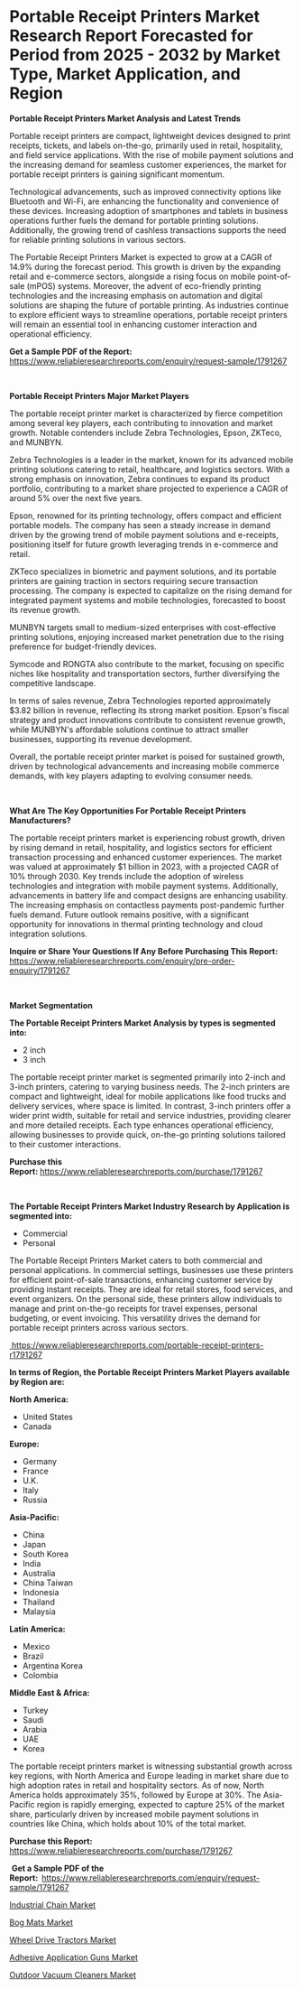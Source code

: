 <p><h1>Portable Receipt Printers Market Research Report Forecasted for Period from 2025 -  2032 by Market Type, Market Application, and Region</h1></p><p><strong>Portable Receipt Printers Market Analysis and Latest Trends</strong></p>
<p><p>Portable receipt printers are compact, lightweight devices designed to print receipts, tickets, and labels on-the-go, primarily used in retail, hospitality, and field service applications. With the rise of mobile payment solutions and the increasing demand for seamless customer experiences, the market for portable receipt printers is gaining significant momentum. </p><p>Technological advancements, such as improved connectivity options like Bluetooth and Wi-Fi, are enhancing the functionality and convenience of these devices. Increasing adoption of smartphones and tablets in business operations further fuels the demand for portable printing solutions. Additionally, the growing trend of cashless transactions supports the need for reliable printing solutions in various sectors.</p><p>The Portable Receipt Printers Market is expected to grow at a CAGR of 14.9% during the forecast period. This growth is driven by the expanding retail and e-commerce sectors, alongside a rising focus on mobile point-of-sale (mPOS) systems. Moreover, the advent of eco-friendly printing technologies and the increasing emphasis on automation and digital solutions are shaping the future of portable printing. As industries continue to explore efficient ways to streamline operations, portable receipt printers will remain an essential tool in enhancing customer interaction and operational efficiency.</p></p>
<p><strong>Get a Sample PDF of the Report:&nbsp;</strong> <a href="https://www.reliableresearchreports.com/enquiry/request-sample/1791267?utm_campaign=41&utm_medium=2&utm_source=Github&utm_content=ia&utm_term=09042025&utm_id=portable-receipt-printers">https://www.reliableresearchreports.com/enquiry/request-sample/1791267</a></p>
<p>&nbsp;</p>
<p><strong>Portable Receipt Printers Major Market Players</strong></p>
<p><p>The portable receipt printer market is characterized by fierce competition among several key players, each contributing to innovation and market growth. Notable contenders include Zebra Technologies, Epson, ZKTeco, and MUNBYN.</p><p>Zebra Technologies is a leader in the market, known for its advanced mobile printing solutions catering to retail, healthcare, and logistics sectors. With a strong emphasis on innovation, Zebra continues to expand its product portfolio, contributing to a market share projected to experience a CAGR of around 5% over the next five years.</p><p>Epson, renowned for its printing technology, offers compact and efficient portable models. The company has seen a steady increase in demand driven by the growing trend of mobile payment solutions and e-receipts, positioning itself for future growth leveraging trends in e-commerce and retail.</p><p>ZKTeco specializes in biometric and payment solutions, and its portable printers are gaining traction in sectors requiring secure transaction processing. The company is expected to capitalize on the rising demand for integrated payment systems and mobile technologies, forecasted to boost its revenue growth.</p><p>MUNBYN targets small to medium-sized enterprises with cost-effective printing solutions, enjoying increased market penetration due to the rising preference for budget-friendly devices.</p><p>Symcode and RONGTA also contribute to the market, focusing on specific niches like hospitality and transportation sectors, further diversifying the competitive landscape.</p><p>In terms of sales revenue, Zebra Technologies reported approximately $3.82 billion in revenue, reflecting its strong market position. Epson's fiscal strategy and product innovations contribute to consistent revenue growth, while MUNBYN's affordable solutions continue to attract smaller businesses, supporting its revenue development.</p><p>Overall, the portable receipt printer market is poised for sustained growth, driven by technological advancements and increasing mobile commerce demands, with key players adapting to evolving consumer needs.</p></p>
<p>&nbsp;</p>
<p><strong>What Are The Key Opportunities For Portable Receipt Printers Manufacturers?</strong></p>
<p><p>The portable receipt printers market is experiencing robust growth, driven by rising demand in retail, hospitality, and logistics sectors for efficient transaction processing and enhanced customer experiences. The market was valued at approximately $1 billion in 2023, with a projected CAGR of 10% through 2030. Key trends include the adoption of wireless technologies and integration with mobile payment systems. Additionally, advancements in battery life and compact designs are enhancing usability. The increasing emphasis on contactless payments post-pandemic further fuels demand. Future outlook remains positive, with a significant opportunity for innovations in thermal printing technology and cloud integration solutions.</p></p>
<p><strong>Inquire or Share Your Questions If Any Before Purchasing This Report:</strong> <a href="https://www.reliableresearchreports.com/enquiry/pre-order-enquiry/1791267?utm_campaign=41&utm_medium=2&utm_source=Github&utm_content=ia&utm_term=09042025&utm_id=portable-receipt-printers">https://www.reliableresearchreports.com/enquiry/pre-order-enquiry/1791267</a></p>
<p>&nbsp;</p>
<p><strong>Market Segmentation</strong></p>
<p><strong>The Portable Receipt Printers Market Analysis by types is segmented into:</strong></p>
<p><ul><li>2 inch</li><li>3 inch</li></ul></p>
<p><p>The portable receipt printer market is segmented primarily into 2-inch and 3-inch printers, catering to varying business needs. The 2-inch printers are compact and lightweight, ideal for mobile applications like food trucks and delivery services, where space is limited. In contrast, 3-inch printers offer a wider print width, suitable for retail and service industries, providing clearer and more detailed receipts. Each type enhances operational efficiency, allowing businesses to provide quick, on-the-go printing solutions tailored to their customer interactions.</p></p>
<p><strong>Purchase this Report:&nbsp;</strong><a href="https://www.reliableresearchreports.com/purchase/1791267?utm_campaign=41&utm_medium=2&utm_source=Github&utm_content=ia&utm_term=09042025&utm_id=portable-receipt-printers">https://www.reliableresearchreports.com/purchase/1791267</a></p>
<p>&nbsp;</p>
<p><strong>The Portable Receipt Printers Market Industry Research by Application is segmented into:</strong></p>
<p><ul><li>Commercial</li><li>Personal</li></ul></p>
<p><p>The Portable Receipt Printers Market caters to both commercial and personal applications. In commercial settings, businesses use these printers for efficient point-of-sale transactions, enhancing customer service by providing instant receipts. They are ideal for retail stores, food services, and event organizers. On the personal side, these printers allow individuals to manage and print on-the-go receipts for travel expenses, personal budgeting, or event invoicing. This versatility drives the demand for portable receipt printers across various sectors.</p></p>
<p><a href="https://www.reliableresearchreports.com/portable-receipt-printers-r1791267?utm_campaign=41&utm_medium=2&utm_source=Github&utm_content=ia&utm_term=09042025&utm_id=portable-receipt-printers">&nbsp;https://www.reliableresearchreports.com/portable-receipt-printers-r1791267</a></p>
<p><strong>In terms of Region, the Portable Receipt Printers Market Players available by Region are:</strong></p>
<p>
    <p> <strong> North America: </strong>
        <ul>
            <li>United States</li>
            <li>Canada</li>
        </ul>
        </p> 
    <p> <strong> Europe: </strong>
        <ul>
            <li>Germany</li>
            <li>France</li>
            <li>U.K.</li>
            <li>Italy</li>
            <li>Russia</li>
        </ul>
        </p> 
    <p> <strong> Asia-Pacific: </strong>
        <ul>
            <li>China</li>
            <li>Japan</li>
            <li>South Korea</li>
            <li>India</li>
            <li>Australia</li>
            <li>China Taiwan</li>
            <li>Indonesia</li>
            <li>Thailand</li>
            <li>Malaysia</li>
        </ul>
        </p> 
    <p> <strong> Latin America: </strong>
        <ul>
            <li>Mexico</li>
            <li>Brazil</li>
            <li>Argentina Korea</li>
            <li>Colombia</li>
        </ul>
        </p> 
    <p> <strong> Middle East & Africa: </strong>
        <ul>
            <li>Turkey</li>
            <li>Saudi</li>
            <li>Arabia</li>
            <li>UAE</li>
            <li>Korea</li>
        </ul>
    </p>
    </p>
<p><p>The portable receipt printers market is witnessing substantial growth across key regions, with North America and Europe leading in market share due to high adoption rates in retail and hospitality sectors. As of now, North America holds approximately 35%, followed by Europe at 30%. The Asia-Pacific region is rapidly emerging, expected to capture 25% of the market share, particularly driven by increased mobile payment solutions in countries like China, which holds about 10% of the total market.</p></p>
<p><strong>Purchase this Report: </strong><a href="https://www.reliableresearchreports.com/purchase/1791267?utm_campaign=41&utm_medium=2&utm_source=Github&utm_content=ia&utm_term=09042025&utm_id=portable-receipt-printers">https://www.reliableresearchreports.com/purchase/1791267</a></p>
<p>&nbsp;<strong>Get a Sample PDF of the Report:&nbsp;&nbsp;</strong><a href="https://www.reliableresearchreports.com/enquiry/request-sample/1791267?utm_campaign=41&utm_medium=2&utm_source=Github&utm_content=ia&utm_term=09042025&utm_id=portable-receipt-printers">https://www.reliableresearchreports.com/enquiry/request-sample/1791267</a></p>
<p><strong></strong></p>
<p><p><a href="https://github.com/ilanarohalgh/Market-Research-Report-List-1/blob/main/industrial-chain-market.md?utm_campaign=41&utm_medium=2&utm_source=Github&utm_content=ia&utm_term=09042025&utm_id=portable-receipt-printers">Industrial Chain Market</a></p><p><a href="https://github.com/tabormahay2f/Market-Research-Report-List-1/blob/main/bog-mats-market.md?utm_campaign=41&utm_medium=2&utm_source=Github&utm_content=ia&utm_term=09042025&utm_id=portable-receipt-printers">Bog Mats Market</a></p><p><a href="https://github.com/frodanlert/Market-Research-Report-List-1/blob/main/wheel-drive-tractors-market.md?utm_campaign=41&utm_medium=2&utm_source=Github&utm_content=ia&utm_term=09042025&utm_id=portable-receipt-printers">Wheel Drive Tractors Market</a></p><p><a href="https://github.com/iperitvik8/Market-Research-Report-List-1/blob/main/adhesive-application-guns-market.md?utm_campaign=41&utm_medium=2&utm_source=Github&utm_content=ia&utm_term=09042025&utm_id=portable-receipt-printers">Adhesive Application Guns Market</a></p><p><a href="https://github.com/zdybelzinn/Market-Research-Report-List-1/blob/main/outdoor-vacuum-cleaners-market.md?utm_campaign=41&utm_medium=2&utm_source=Github&utm_content=ia&utm_term=09042025&utm_id=portable-receipt-printers">Outdoor Vacuum Cleaners Market</a></p></p>